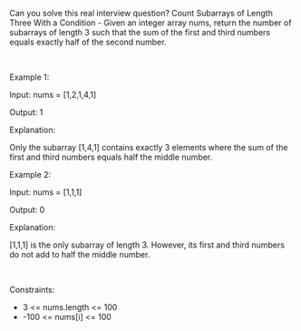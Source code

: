 Can you solve this real interview question? Count Subarrays of Length Three With a Condition - Given an integer array nums, return the number of subarrays of length 3 such that the sum of the first and third numbers equals exactly half of the second number.

 

Example 1:

Input: nums = [1,2,1,4,1]

Output: 1

Explanation:

Only the subarray [1,4,1] contains exactly 3 elements where the sum of the first and third numbers equals half the middle number.

Example 2:

Input: nums = [1,1,1]

Output: 0

Explanation:

[1,1,1] is the only subarray of length 3. However, its first and third numbers do not add to half the middle number.

 

Constraints:

 * 3 <= nums.length <= 100
 * -100 <= nums[i] <= 100